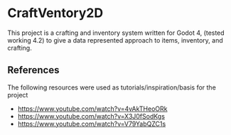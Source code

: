 # CraftVentory2D
This project is a crafting and inventory system written for Godot 4, (tested working 4.2) to give a data represented approach to items, inventory, and crafting.

## References
The following resources were used as tutorials/inspiration/basis for the project
- https://www.youtube.com/watch?v=4vAkTHeoORk
- https://www.youtube.com/watch?v=X3J0fSodKgs
- https://www.youtube.com/watch?v=V79YabQZC1s

